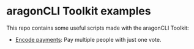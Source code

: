 aragonCLI Toolkit examples
==========================

This repo contains some useful scripts made with the aragonCLI Toolkit:
* [Encode payments](examples/encodePayments): Pay multiple people with just one vote.
